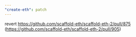 ```yaml
---
"create-eth": patch
---
```


revert https://github.com/scaffold-eth/scaffold-eth-2/pull/875 (https://github.com/scaffold-eth/scaffold-eth-2/pull/905)

